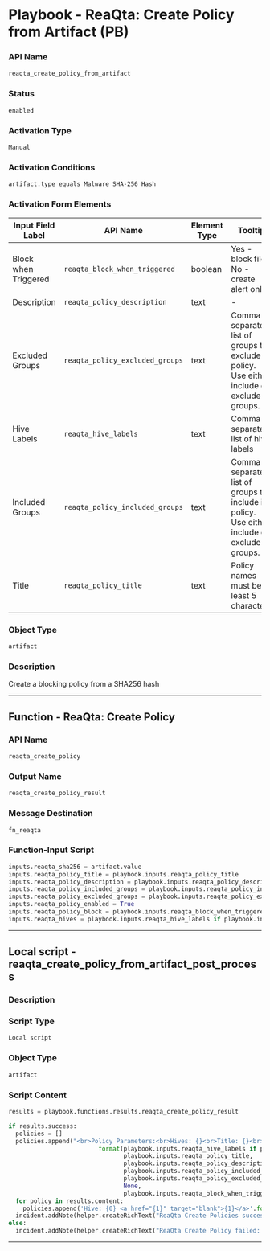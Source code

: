 <!--
    DO NOT MANUALLY EDIT THIS FILE
    THIS FILE IS AUTOMATICALLY GENERATED WITH resilient-sdk codegen
    Generated with resilient-sdk v50.0.108
-->

# Playbook - ReaQta: Create Policy from Artifact (PB)

### API Name
`reaqta_create_policy_from_artifact`

### Status
`enabled`

### Activation Type
`Manual`

### Activation Conditions
`artifact.type equals Malware SHA-256 Hash`

### Activation Form Elements
| Input Field Label | API Name | Element Type | Tooltip | Requirement |
| ----------------- | -------- | ------------ | ------- | ----------- |
| Block when Triggered | `reaqta_block_when_triggered` | boolean | Yes - block file, No - create alert only | Always |
| Description | `reaqta_policy_description` | text | - | Optional |
| Excluded Groups | `reaqta_policy_excluded_groups` | text | Comma separated list of groups to exclude in policy. Use either include or exclude groups. | Optional |
| Hive Labels | `reaqta_hive_labels` | text | Comma separated list of hive labels | Optional |
| Included Groups | `reaqta_policy_included_groups` | text | Comma separated list of groups to include in policy. Use either include or exclude groups. | Optional |
| Title | `reaqta_policy_title` | text | Policy names must be at least 5 characters | Always |

### Object Type
`artifact`

### Description
Create a blocking policy from a SHA256 hash


---
## Function - ReaQta: Create Policy

### API Name
`reaqta_create_policy`

### Output Name
`reaqta_create_policy_result`

### Message Destination
`fn_reaqta`

### Function-Input Script
```python
inputs.reaqta_sha256 = artifact.value
inputs.reaqta_policy_title = playbook.inputs.reaqta_policy_title
inputs.reaqta_policy_description = playbook.inputs.reaqta_policy_description or ''
inputs.reaqta_policy_included_groups = playbook.inputs.reaqta_policy_included_groups
inputs.reaqta_policy_excluded_groups = playbook.inputs.reaqta_policy_excluded_groups
inputs.reaqta_policy_enabled = True
inputs.reaqta_policy_block = playbook.inputs.reaqta_block_when_triggered
inputs.reaqta_hives = playbook.inputs.reaqta_hive_labels if playbook.inputs.reaqta_hive_labels else incident.properties.reaqta_hive
```

---

## Local script - reaqta_create_policy_from_artifact_post_process

### Description


### Script Type
`Local script`

### Object Type
`artifact`

### Script Content
```python
results = playbook.functions.results.reaqta_create_policy_result

if results.success:
  policies = []
  policies.append("<br>Policy Parameters:<br>Hives: {}<br>Title: {}<br>Description: {}<br>Included Groups: {}<br>Excluded Groups: {}<br>Enabled: {}<br>Block when Triggered: {}<br>".\
                         format(playbook.inputs.reaqta_hive_labels if playbook.inputs.reaqta_hive_labels else incident.properties.reaqta_hive,
                                playbook.inputs.reaqta_policy_title,
                                playbook.inputs.reaqta_policy_description,
                                playbook.inputs.reaqta_policy_included_groups,
                                playbook.inputs.reaqta_policy_excluded_groups,
                                None,
                                playbook.inputs.reaqta_block_when_triggered))
  for policy in results.content:
    policies.append('Hive: {0} <a href="{1}" target="blank">{1}</a>'.format(policy.get("policy_hive"), policy.get("policy_url")))
  incident.addNote(helper.createRichText("ReaQta Create Policies successful:<br>{}".format("<br>".join(policies))))
else:
  incident.addNote(helper.createRichText("ReaQta Create Policy failed: {}".format(results.reason)))

```

---

